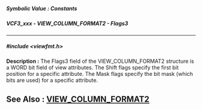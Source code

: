 ##### Symbolic Value : Constants
##### VCF3_xxx - VIEW_COLUMN_FORMAT2 - Flags3
---
##### #include <viewfmt.h>
**Description :**
The Flags3 field of the VIEW_COLUMN_FORMAT2 structure is a WORD bit field of 
view attributes.  The Shift flags specify the first bit position for a specific 
attribute.  The Mask flags specify the bit mask (which bits are used) for a 
specific attribute.

**See Also :**
[VIEW_COLUMN_FORMAT2](D:/md_files/VIEW_COLUMN_FORMAT2.md)
---
